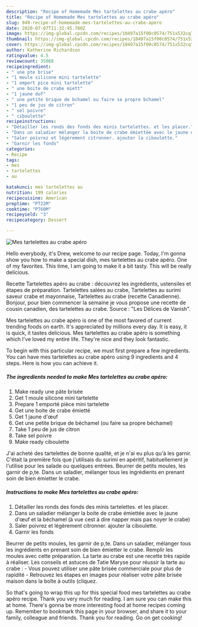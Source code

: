 ```yaml
---
description: "Recipe of Homemade Mes tartelettes au crabe apéro"
title: "Recipe of Homemade Mes tartelettes au crabe apéro"
slug: 949-recipe-of-homemade-mes-tartelettes-au-crabe-apero
date: 2020-07-07T11:32:45.780Z
image: https://img-global.cpcdn.com/recipes/10497a15f00c0574/751x532cq70/mes-tartelettes-au-crabe-apero-photo-principale-de-la-recette.jpg
thumbnail: https://img-global.cpcdn.com/recipes/10497a15f00c0574/751x532cq70/mes-tartelettes-au-crabe-apero-photo-principale-de-la-recette.jpg
cover: https://img-global.cpcdn.com/recipes/10497a15f00c0574/751x532cq70/mes-tartelettes-au-crabe-apero-photo-principale-de-la-recette.jpg
author: Katherine Richardson
ratingvalue: 4.5
reviewcount: 35068
recipeingredient:
- " une pte brise"
- "1 moule silicone mini tartelette"
- "1 emport pice mini tartelette"
- " une boite de crabe miett"
- "1 jaune duf"
- " une petite brique de bchamel ou faire sa propre bchamel"
- "1 peu de jus de citron"
- " sel poivre"
- " ciboulette"
recipeinstructions:
- "Détailler les ronds des fonds des minis tartelettes. et les placer."
- "Dans un saladier mélanger la boite de crabe émiettée avec le jaune d&#39;œuf et la béchamel (à vue cest à dire napper mais pas noyer le crabe)"
- "Saler poivrez et légèrement citronner. ajouter la ciboulette."
- "Garnir les fonds"
categories:
- Recipe
tags:
- mes
- tartelettes
- au

katakunci: mes tartelettes au 
nutrition: 199 calories
recipecuisine: American
preptime: "PT22M"
cooktime: "PT60M"
recipeyield: "3"
recipecategory: Dessert

---
```



![Mes tartelettes au crabe apéro](https://img-global.cpcdn.com/recipes/10497a15f00c0574/751x532cq70/mes-tartelettes-au-crabe-apero-photo-principale-de-la-recette.jpg)

Hello everybody, it's Drew, welcome to our recipe page. Today, I'm gonna show you how to make a special dish, mes tartelettes au crabe apéro. One of my favorites. This time, I am going to make it a bit tasty. This will be really delicious.

Recette Tartelettes apéro au crabe : découvrez les ingrédients, ustensiles et étapes de préparation. Tartelettes salées au crabe, Tartelettes au surimi saveur crabe et mayonnaise, Tartelettes au crabe (recette Canadienne). Bonjour, pour bien commencer la semaine je vous propose une recette de cousin canadien, des tartelettes au crabe. Source : &#34;Les Délices de Vanish&#34;.

Mes tartelettes au crabe apéro is one of the most favored of current trending foods on earth. It's appreciated by millions every day. It is easy, it is quick, it tastes delicious. Mes tartelettes au crabe apéro is something which I've loved my entire life. They're nice and they look fantastic.


To begin with this particular recipe, we must first prepare a few ingredients. You can have mes tartelettes au crabe apéro using 9 ingredients and 4 steps. Here is how you can achieve it.

<!--inarticleads1-->

##### The ingredients needed to make Mes tartelettes au crabe apéro:

1. Make ready  une pâte brisée
1. Get 1 moule silicone mini tartelette
1. Prepare 1 emporté pièce mini tartelette
1. Get  une boite de crabe émietté
1. Get 1 jaune d&#39;œuf
1. Get  une petite brique de béchamel (ou faire sa propre béchamel)
1. Take 1 peu de jus de citron
1. Take  sel poivre
1. Make ready  ciboulette


J&#39;ai acheté des tartelettes de bonne qualité, et je n&#39;ai eu plus qu&#39;à les garnir. C&#39;était la première fois que j&#39;utilisais du surimi en apéritif, habituellement je l&#39;utilise pour les salade ou quelques entrées. Beurrer de petits moules, les garnir de p,te. Dans un saladier, mélanger tous les ingrédients en prenant soin de bien émietter le crabe. 

<!--inarticleads2-->

##### Instructions to make Mes tartelettes au crabe apéro:

1. Détailler les ronds des fonds des minis tartelettes. et les placer.
1. Dans un saladier mélanger la boite de crabe émiettée avec le jaune d&#39;œuf et la béchamel (à vue cest à dire napper mais pas noyer le crabe)
1. Saler poivrez et légèrement citronner. ajouter la ciboulette.
1. Garnir les fonds


Beurrer de petits moules, les garnir de p,te. Dans un saladier, mélanger tous les ingrédients en prenant soin de bien émietter le crabe. Remplir les moules avec cette préparation. La tarte au crabe est une recette très rapide à réaliser. Les conseils et astuces de Tatie Maryse pour réussir la tarte au crabe : - Vous pouvez utiliser une pâte brisée commerciale pour plus de rapidité - Retrouvez les étapes en images pour réaliser votre pâte brisée maison dans la boîte à outils (cliquez. 

So that's going to wrap this up for this special food mes tartelettes au crabe apéro recipe. Thank you very much for reading. I am sure you can make this at home. There's gonna be more interesting food at home recipes coming up. Remember to bookmark this page in your browser, and share it to your family, colleague and friends. Thank you for reading. Go on get cooking!

